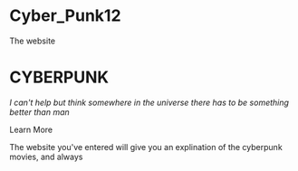 # Cyber_Punk12
The website 

# CYBERPUNK

*I can't help but think somewhere in the universe there has to be something better than man*

Learn More

The website you've entered will give you an explination of the cyberpunk movies, and always 

